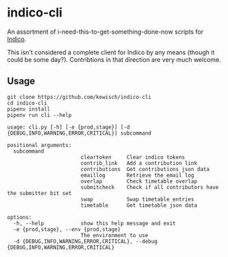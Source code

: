 # indico-cli

An assortment of i-need-this-to-get-something-done-now scripts for [Indico](https://getindico.io/).

This isn't considered a complete client for Indico by any means (though it could be some day?). Contribtions in that direction are very much welcome.


## Usage

```
git clone https://github.com/kewisch/indico-cli
cd indico-cli
pipenv install
pipenv run cli --help
```

```
usage: cli.py [-h] [-e {prod,stage}] [-d {DEBUG,INFO,WARNING,ERROR,CRITICAL}] subcommand

positional arguments:
  subcommand
                        cleartoken     Clear indico tokens
                        contrib_link   Add a contribution link
                        contributions  Get contributions json data
                        emaillog       Retrieve the email log
                        overlap        Check timetable overlap
                        submitcheck    Check if all contributors have the submitter bit set
                        swap           Swap timetable entries
                        timetable      Get timetable json data

options:
  -h, --help            show this help message and exit
  -e {prod,stage}, --env {prod,stage}
                        The environment to use
  -d {DEBUG,INFO,WARNING,ERROR,CRITICAL}, --debug {DEBUG,INFO,WARNING,ERROR,CRITICAL}
````
